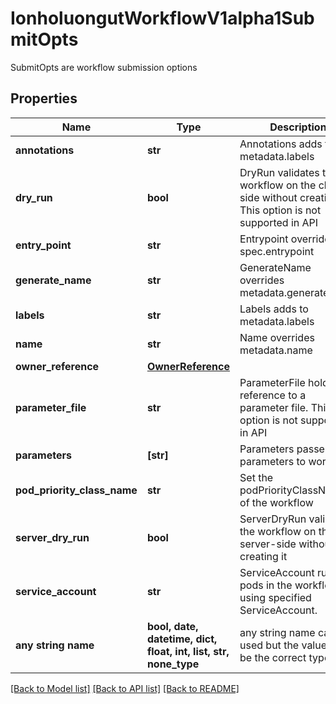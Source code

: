 # IonholuongutWorkflowV1alpha1SubmitOpts

SubmitOpts are workflow submission options

## Properties
Name | Type | Description | Notes
------------ | ------------- | ------------- | -------------
**annotations** | **str** | Annotations adds to metadata.labels | [optional] 
**dry_run** | **bool** | DryRun validates the workflow on the client-side without creating it. This option is not supported in API | [optional] 
**entry_point** | **str** | Entrypoint overrides spec.entrypoint | [optional] 
**generate_name** | **str** | GenerateName overrides metadata.generateName | [optional] 
**labels** | **str** | Labels adds to metadata.labels | [optional] 
**name** | **str** | Name overrides metadata.name | [optional] 
**owner_reference** | [**OwnerReference**](OwnerReference.md) |  | [optional] 
**parameter_file** | **str** | ParameterFile holds a reference to a parameter file. This option is not supported in API | [optional] 
**parameters** | **[str]** | Parameters passes input parameters to workflow | [optional] 
**pod_priority_class_name** | **str** | Set the podPriorityClassName of the workflow | [optional] 
**server_dry_run** | **bool** | ServerDryRun validates the workflow on the server-side without creating it | [optional] 
**service_account** | **str** | ServiceAccount runs all pods in the workflow using specified ServiceAccount. | [optional] 
**any string name** | **bool, date, datetime, dict, float, int, list, str, none_type** | any string name can be used but the value must be the correct type | [optional]

[[Back to Model list]](../README.md#documentation-for-models) [[Back to API list]](../README.md#documentation-for-api-endpoints) [[Back to README]](../README.md)


